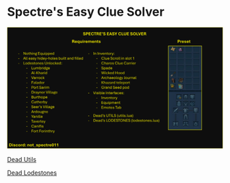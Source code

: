 # Spectre's Easy Clue Solver

![image](img1.png)

[Dead Utils](https://me.deadcod.es/dead-utils)
  
[Dead Lodestones](https://me.deadcod.es/lodestones)
